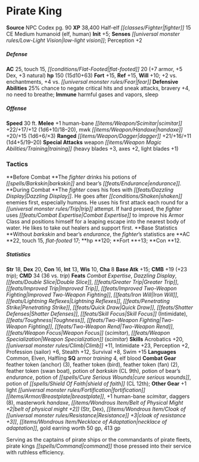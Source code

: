 ﻿---
cssclass: [monsters]
title1: Pirate King
title2: Pirate King
CR: 14
sources:
- name: NPC Codex
  page: 90
  link: http://paizo.com/products/btpy8v3a?Pathfinder-Roleplaying-Game-NPC-Codex
XP: 38400
race: Half-elf
classes:
- fighter 15
alignment: CE
size: Medium
type: humanoid
subtypes:
- elf
- human
initiative:
  bonus: 5
senses:
  low-light vision: true
AC:
  AC: 25
  touch: 15
  flat_footed: 20
  components:
    armor: 7
    dex: 5
    natural: 3
HP:
  HP: 150
  long: 15d10+63
saves:
  fort: 15
  ref: 15
  will: 10
  other: +2 vs. enchantments, +4 vs. fear
defensive_abilities:
- 25% chance to negate critical hits and sneak attacks
- bravery +4
- no need to breathe
immunities:
- harmful gases and vapors
- sleep
speeds:
  base: 30
attacks:
  melee:
  - - text: +1 human-bane scimitar +22/+17/+12 (1d6+10/18-20)
      entries:
      - - damage: 1d6+10
          crit_range: 18-20
      attack: +1 human-bane scimitar
      bonus:
      - 22
      - 17
      - 12
    - text: mwk handaxe +20/+15 (1d6+6/×3)
      entries:
      - - damage: 1d6+6
          crit_multiplier: 3
      attack: mwk handaxe
      bonus:
      - 20
      - 15
  ranged:
  - - text: dagger +21/+16/+11 (1d4+5/19-20)
      entries:
      - - damage: 1d4+5
          crit_range: 19-20
      attack: dagger
      bonus:
      - 21
      - 16
      - 11
  special:
  - weapon training (heavy blades +3, axes +2, light blades +1)
tactics:
  Before Combat: The fighter drinks his potions of barkskin and bear's endurance.
  During Combat: The fighter cows his foes with Dazzling Display. He goes after shaken
    enemies first, especially humans. He uses his first attack each round for a trip
    attempt. If hard pressed, the fighter uses Combat Expertise to improve his Armor
    Class and positions himself for a leaping escape into the nearest body of water.
    He likes to take out healers and support first.
  Base Statistics: Without barkskin and bear's endurance, the fighter's statistics
    are AC 22, touch 15, flat-footed 17; hp 120; Fort +13; Con 12.
ability_scores:
  STR: 18
  DEX: 20
  CON: 16
  INT: 13
  WIS: 10
  CHA: 8
BAB: 15
CMB: 19
CMB_other: +23 trip
CMD: 34
CMD_other: 36 vs. trip
feats:
- name: Combat Expertise
- name: Dazzling Display
- name: Double Slice
- name: Greater Trip
- name: Improved Trip
- name: Improved Two-Weapon Fighting
- name: Iron Will
- name: Lightning Reflexes
- name: Penetrating Strike
- name: Quick Draw
- name: Shatter Defenses
- name: Skill Focus (Intimidate)
- name: Toughness
- name: Two-Weapon Fighting
- name: Two-Weapon Rend
- name: Weapon Focus (scimitar)
- name: Weapon Specialization (scimitar)
skills:
  Acrobatics: 20
  Climb: 11
  Intimidate: 23
  Perception: 2
  Profession (sailor): 6
  Stealth: 12
  Survival: 8
  Swim: 15
languages:
- Common
- Elven
- Halfling
special_qualities:
- armor training 4
- elf blood
gear:
  combat:
  - feather token (anchor) (3)
  - feather token (bird)
  - feather token (fan) (2)
  - feather token (swan boat)
  - potion of barkskin (CL 9th)
  - potion of bear's endurance
  - potion of cure serious wounds
  - potion of shield of faith (CL 12th)
  other:
  - +1 light fortification breastplate
  - +1 human-bane scimitar
  - daggers (8)
  - masterwork handaxe
  - belt of physical might +2 (Str, Dex)
  - cloak of resistance +3
  - necklace of adaptation
  - gold earring worth 50 gp
  - 413 gp
desc_long: Serving as the captains of pirate ships or the commandants of pirate fleets,
  pirate kings command those pressed into their service with ruthless efficiency.

---

# Pirate King

**Source** NPC Codex pg. 90
**XP** 38,400
Half-elf _[[classes/Fighter|fighter]]_ 15
CE Medium humanoid (elf, human)
**Init** +5; **Senses** _[[universal monster rules/Low-Light Vision|low-light vision]]_; Perception +2

##### Defense

**AC** 25, touch 15, _[[conditions/Flat-Footed|flat-footed]]_ 20 (+7 armor, +5 Dex, +3 natural)
**hp** 150 (15d10+63)
**Fort** +15, **Ref** +15, **Will** +10; +2 vs. enchantments, +4 vs. _[[universal monster rules/Fear|fear]]_
**Defensive Abilities** 25% chance to negate critical hits and sneak attacks, bravery +4, no need to breathe; **Immune** harmful gases and vapors, sleep

##### Offense
**Speed** 30 ft.
**Melee** +1 human-bane _[[items/Weapon/Scimitar|scimitar]]_ +22/+17/+12 (1d6+10/18–20), mwk _[[items/Weapon/Handaxe|handaxe]]_ +20/+15 (1d6+6/×3)
**Ranged** _[[items/Weapon/Dagger|dagger]]_ +21/+16/+11 (1d4+5/19–20)
**Special Attacks** weapon _[[items/Weapon Magic Abilities/Training|training]]_ (heavy blades +3, axes +2, light blades +1)

### Tactics

**Before Combat **The _fighter_ drinks his potions of _[[spells/Barkskin|barkskin]]_ and bear’s _[[feats/Endurance|endurance]]_.
**During Combat **The _fighter_ cows his foes with _[[feats/Dazzling Display|Dazzling Display]]_. He goes after _[[conditions/Shaken|shaken]]_ enemies first, especially humans. He uses his first attack each round for a _[[universal monster rules/Trip|trip]]_ attempt. If hard pressed, the _fighter_ uses _[[feats/Combat Expertise|Combat Expertise]]_ to improve his Armor Class and positions himself for a leaping escape into the nearest body of water. He likes to take out healers and support first.
**Base Statistics **Without _barkskin_ and bear’s _endurance_, the _fighter_’s statistics are **AC **22, touch 15, _flat-footed_ 17; **hp **120; **Fort **+13; **Con **12.

##### Statistics
**Str** 18, **Dex** 20, **Con** 16, **Int** 13, **Wis** 10, **Cha** 8
**Base Atk** +15; **CMB** +19 (+23 _trip_); **CMD** 34 (36 vs. _trip_)
**Feats** _Combat Expertise_, _Dazzling Display_, _[[feats/Double Slice|Double Slice]]_, _[[feats/Greater Trip|Greater Trip]]_, _[[feats/Improved Trip|Improved Trip]]_, _[[feats/Improved Two-Weapon Fighting|Improved Two-Weapon Fighting]]_, _[[feats/Iron Will|Iron Will]]_, _[[feats/Lightning Reflexes|Lightning Reflexes]]_, _[[feats/Penetrating Strike|Penetrating Strike]]_, _[[feats/Quick Draw|Quick Draw]]_, _[[feats/Shatter Defenses|Shatter Defenses]]_, _[[feats/Skill Focus|Skill Focus]]_ (Intimidate), _[[feats/Toughness|Toughness]]_, _[[feats/Two-Weapon Fighting|Two-Weapon Fighting]]_, _[[feats/Two-Weapon Rend|Two-Weapon Rend]]_, _[[feats/Weapon Focus|Weapon Focus]]_ (_scimitar_), _[[feats/Weapon Specialization|Weapon Specialization]]_ (_scimitar_)
**Skills** Acrobatics +20, _[[universal monster rules/Climb|Climb]]_ +11, Intimidate +23, Perception +2, Profession (sailor) +6, Stealth +12, Survival +8, Swim +15
**Languages** Common, Elven, Halfling
**SQ** armor _training_ 4, elf blood
**Combat Gear** feather token (anchor) (3), feather token (bird), feather token (fan) (2), feather token (swan boat), potion of _barkskin_ (CL 9th), potion of bear’s _endurance_, potion of _[[spells/Cure Serious Wounds|cure serious wounds]]_, potion of _[[spells/Shield Of Faith|shield of faith]]_ (CL 12th); **Other Gear** +1 light _[[universal monster rules/Fortification|fortification]]_ _[[items/Armor/Breastplate|breastplate]]_, +1 human-bane _scimitar_, daggers (8), masterwork _handaxe_, _[[items/Wondrous Item/Belt of Physical Might +2|belt of physical might +2]]_ (Str, Dex), _[[items/Wondrous Item/Cloak of _[[universal monster rules/Resistance|Resistance]]_ +3|cloak of _resistance_ +3]]_, _[[items/Wondrous Item/Necklace of Adaptation|necklace of adaptation]]_, gold earring worth 50 gp, 413 gp

Serving as the captains of pirate ships or the commandants of pirate fleets, pirate kings _[[spells/Command|command]]_ those pressed into their service with ruthless efficiency.